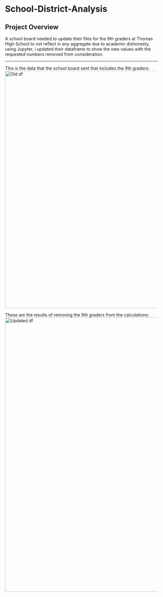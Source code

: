 # School-District-Analysis
## Project Overview
A school board needed to update their files for the 9th graders at Thomas High School to not reflect in any aggregate due to academic dishonesty, using Jupyter, i updated their dataframe to show the new values with the requested numbers removed from consideration.

---

This is the data that the school board sent that includes the 9th graders:
<img width="778" alt="Old df" src="https://user-images.githubusercontent.com/71742174/97386090-1705f600-18a1-11eb-9dfa-589b55c3d852.png">

These are the results of removing  the 9th graders from the calculations:
<img width="900" alt="Updated df" src="https://user-images.githubusercontent.com/71742174/97386062-05bce980-18a1-11eb-96fe-36d672ce53d4.png">
